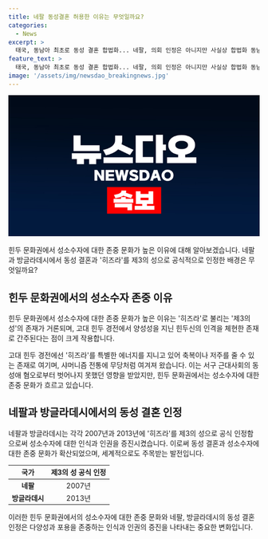 ```yaml
---
title: 네팔 동성결혼 허용한 이유는 무엇일까요?
categories:
  - News
excerpt: >
  태국, 동남아 최초로 동성 결혼 합법화... 네팔, 의회 인정은 아니지만 사실상 합법화 동남아 태국이 동성 결혼을 합법화한 후, 태국 이전에 이미 대만과 네팔이 동성혼을 합법화했다. 네팔은 의회에서 동성 결혼을 인정한 것은 아니지만 사실상 동성의 결혼을 합법화했다. 세계 최초로 제3의 성을 공식적으로 인정한 네팔은 성소수자 친화적 문화로 알려져 있으며, 이는 힌두교 전통과 히즈라라 불리는 제3의 성의 존재 때문으로 분석된다.
feature_text: >
  태국, 동남아 최초로 동성 결혼 합법화... 네팔, 의회 인정은 아니지만 사실상 합법화 동남아 태국이 동성 결혼을 합법화한 후, 태국 이전에 이미 대만과 네팔이 동성혼을 합법화했다. 네팔은 의회에서 동성 결혼을 인정한 것은 아니지만 사실상 동성의 결혼을 합법화했다. 세계 최초로 제3의 성을 공식적으로 인정한 네팔은 성소수자 친화적 문화로 알려져 있으며, 이는 힌두교 전통과 히즈라라 불리는 제3의 성의 존재 때문으로 분석된다.
image: '/assets/img/newsdao_breakingnews.jpg'
---
```


<p><img src="/assets/img/newsdao_breakingnews.jpg" alt="implanttips 속보" /></p>

<p>힌두 문화권에서 성소수자에 대한 존중 문화가 높은 이유에 대해 알아보겠습니다. 네팔과 방글라데시에서 동성 결혼과 '히즈라'를 제3의 성으로 공식적으로 인정한 배경은 무엇일까요?</p>

<h2 data-ke-size="size26">힌두 문화권에서의 성소수자 존중 이유</h2>

<p data-ke-size="size16">힌두 문화권에서 성소수자에 대한 존중 문화가 높은 이유는 '히즈라'로 불리는 '제3의 성'의 존재가 거론되며, 고대 힌두 경전에서 양성성을 지닌 힌두신의 인격을 체현한 존재로 간주된다는 점이 크게 작용합니다.</p>

<p data-ke-size="size16">고대 힌두 경전에선 '히즈라'를 특별한 에너지를 지니고 있어 축복이나 저주를 줄 수 있는 존재로 여기며, 샤머니즘 전통에 무당처럼 여겨져 왔습니다. 이는 서구 근대사회의 동성애 혐오로부터 벗어나지 못했던 영향을 받았지만, 힌두 문화권에서는 성소수자에 대한 존중 문화가 흐르고 있습니다.</p>

<h2 data-ke-size="size26">네팔과 방글라데시에서의 동성 결혼 인정</h2>

<p data-ke-size="size16">네팔과 방글라데시는 각각 2007년과 2013년에 '히즈라'를 제3의 성으로 공식 인정함으로써 성소수자에 대한 인식과 인권을 증진시켰습니다. 이로써 동성 결혼과 성소수자에 대한 존중 문화가 확산되었으며, 세계적으로도 주목받는 발전입니다.</p>

<table>
<thead>
<tr>
<th style="text-align: center;">국가</th>
<th style="text-align: center;">제3의 성 공식 인정</th>
</tr>
</thead>
<tbody>
<tr>
<td style="text-align: center;"><b>네팔</b></td>
<td style="text-align: center;">2007년</td>
</tr>
<tr>
<td style="text-align: center;"><b>방글라데시</b></td>
<td style="text-align: center;">2013년</td>
</tr>
</tbody>
</table>

<p>이러한 힌두 문화권에서의 성소수자에 대한 존중 문화와 네팔, 방글라데시의 동성 결혼 인정은 다양성과 포용을 존중하는 인식과 인권의 증진을 나타내는 중요한 변화입니다.</p>

